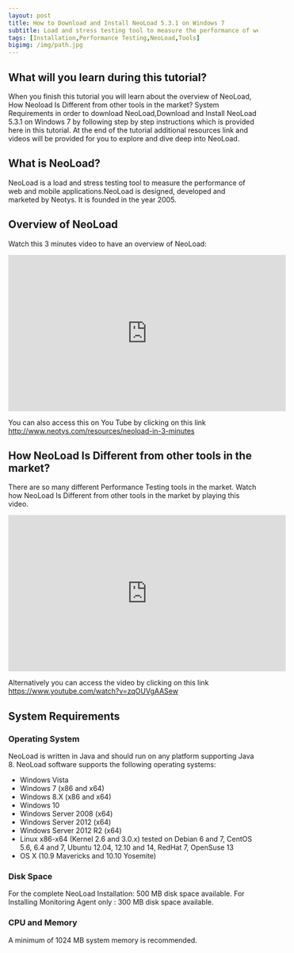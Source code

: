 ```yaml
---
layout: post
title: How to Download and Install NeoLoad 5.3.1 on Windows 7
subtitle: Load and stress testing tool to measure the performance of web and mobile applications. 
tags: [Installation,Performance Testing,NeoLoad,Tools]
bigimg: /img/path.jpg
---
```


## What will you learn during this tutorial?

When you finish this tutorial you will learn about the overview of NeoLoad, How Neoload Is Different from other tools in the market? System Requirements in order to download NeoLoad,Download and Install NeoLoad 5.3.1 on Windows 7 by following step by step instructions which is provided here in this tutorial. At the end of the tutorial additional resources link and videos will be provided for you to explore and dive deep into NeoLoad.

## What is NeoLoad?

NeoLoad is a load and stress testing tool to measure the performance of web and mobile applications.NeoLoad is designed, developed and marketed by Neotys. It is founded in the year 2005.

## Overview of NeoLoad

Watch this 3 minutes video to have an overview of NeoLoad:

<iframe width="560" height="315" src="https://www.youtube.com/embed/E6P0O5U0ROM" frameborder="0" allowfullscreen></iframe>

You can also access this on You Tube by clicking on this link <a target="_blank" href="http://www.neotys.com/resources/neoload-in-3-minutes"> http://www.neotys.com/resources/neoload-in-3-minutes </a>

## How NeoLoad Is Different from other tools in the market?

There are so many different Performance Testing tools in the market. Watch how NeoLoad Is Different from other tools in the market by playing this video.

<iframe width="560" height="315" src="https://www.youtube.com/embed/zqOUVgAASew" frameborder="0" allowfullscreen></iframe>

Alternatively you can access the video by clicking on this link <a target="_blank" href="https://www.youtube.com/watch?v=zqOUVgAASew"> https://www.youtube.com/watch?v=zqOUVgAASew </a>

## System Requirements

### Operating System
NeoLoad is written in Java and should run on any platform supporting Java 8.
NeoLoad software supports the following operating systems:

- Windows Vista
- Windows 7 (x86 and x64)
- Windows 8.X (x86 and x64)
- Windows 10
- Windows Server 2008 (x64)
- Windows Server 2012 (x64)
- Windows Server 2012 R2 (x64)
- Linux x86-x64 (Kernel 2.6 and 3.0.x) tested on Debian 6 and 7, CentOS 5.6, 6.4 and 7, Ubuntu 12.04, 12.10 and 14, RedHat 7, OpenSuse  13
- OS X (10.9 Mavericks and 10.10 Yosemite)

### Disk Space
For the complete NeoLoad Installation: 500 MB disk space available.
For Installing Monitoring Agent only : 300 MB disk space available.

### CPU and Memory
A minimum of 1024 MB system memory is recommended.

